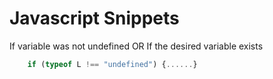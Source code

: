 # Javascript Snippets

If variable was not undefined OR If the desired variable exists

```js
    if (typeof L !== "undefined") {......}
```